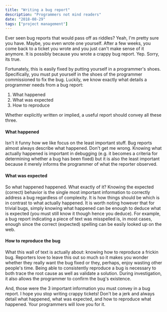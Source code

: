 ```yaml
---
title: "Writing a bug report"
description: "Programmers not mind readers"
date: "2018-08-29"
tags: ["project management"]
---
```


Ever seen bug reports that would pass off as riddles? Yeah, I'm pretty sure you have. Maybe, you even wrote one yourself. After a few weeks, you come back to a ticket you wrote and you just can't make sense of it anymore. It is possibly because you wrote a crappy bug report. Yep. Sorry, its true.

Fortunately, this is easily fixed by putting yourself in a programmer's shoes. Specifically, you must put yourself in the shoes of the programmer commissioned to fix the bug. Luckily, we know exactly what details a programmer needs from a bug report:

1. What happened
2. What was expected
3. How to reproduce

Whether explicitly written or implied, a useful report should convey all these three.

#### What happened

Isn't it funny how we like focus on the least important stuff. Bug reports almost always describe what happened. Don't get me wrong. Knowing what actually happened is important in debugging (e.g. it becomes a criteria for determining whether a bug has been fixed) but it is also the least important because it merely informs the programmer of what the reporter observed.

#### What was expected

So what happened happened. What exactly of it? Knowing the expected (correct) behavior is the single most important information to correctly address a bug regardless of complexity. It is how things should be which is in contrast to what actually happened. It is worth noting however that for trivial bugs, simply knowing what happened can be enough to deduce what is expected (you must still know it though hence you deduce). For example, a bug report indicating a piece of text was misspelled is, in most cases, enough since the correct (expected) spelling can be easily looked up on the web.

#### How to reproduce the bug

What this wall of text is actually about: knowing how to reproduce a frickin bug. Reporters love to leave this out so much so it makes you wonder whether they really want the bug fixed or they, perhaps, enjoy wasting other people's time. Being able to consistently reproduce a bug is necessary to both trace the root cause as well as validate a solution. During investigation, it also allows the programmer to confirm the bug's existence.

And, those were the 3 important information you must convey in a bug report. I hope you stop writing crappy tickets! Don't be a jerk and always detail what happened, what was expected, and how to reproduce what happened. Your programmers will love you for it.
